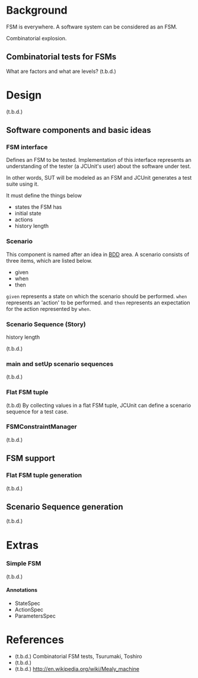 # Background

FSM is everywhere.
A software system can be considered as an FSM.

Combinatorial explosion.


## Combinatorial tests for FSMs
What are factors and what are levels?
(t.b.d.)


# Design
(t.b.d.)

## Software components and basic ideas
### FSM interface
Defines an FSM to be tested.
Implementation of this interface represents an understanding of the tester (a JCUnit's user)
about the software under test.

In other words, SUT will be modeled as an FSM and JCUnit generates a test suite using it.

It must define the things below

* states the FSM has
* initial state
* actions
* history length

### Scenario
This component is named after an idea in [BDD](http://en.wikipedia.org/wiki/Behavior-driven_development) area.
A scenario consists of three items, which are listed below.

* given
* when
* then

```given``` represents a state on which the scenario should be performed.
```when``` represents an 'action' to be performed.
and ```then``` represents an expectation for the action represented by ```when```.


### Scenario Sequence (Story)

history length

(t.b.d.)

### main and setUp scenario sequences
(t.b.d.)


### Flat FSM tuple
(t.b.d)
By collecting values in a flat FSM tuple, JCUnit can define a scenario sequence for a test case.

### FSMConstraintManager
(t.b.d.)

## FSM support
### Flat FSM tuple generation
(t.b.d.)

## Scenario Sequence generation
(t.b.d.)

# Extras
### Simple FSM
(t.b.d.)

#### Annotations
- StateSpec
- ActionSpec
- ParametersSpec

# References
* (t.b.d.) Combinatorial FSM tests, Tsurumaki, Toshiro
* (t.b.d.)
* (t.b.d.) http://en.wikipedia.org/wiki/Mealy_machine


